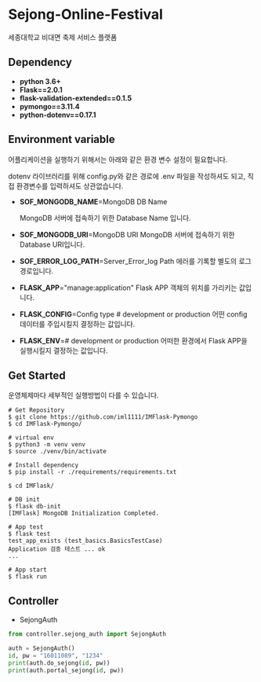 # Sejong-Online-Festival
세종대학교 비대면 축제 서비스 플랫폼



## Dependency

- **python 3.6+**
- **Flask==2.0.1**
- **flask-validation-extended==0.1.5**
- **pymongo==3.11.4**
- **python-dotenv==0.17.1**



## Environment variable

어플리케이션을 실행하기 위해서는 아래와 같은 환경 변수 설정이 필요합니다.

dotenv 라이브러리를 위해 config.py와 같은 경로에 .env 파일을 작성하셔도 되고, 직접 환경변수를 입력하셔도 상관없습니다.

- **SOF_MONGODB_NAME**=MongoDB DB Name

  MongoDB 서버에 접속하기 위한 Database Name 입니다.

- **SOF_MONGODB_URI**=MongoDB URI
  MongoDB 서버에 접속하기 위한 Database URI입니다.

- **SOF_ERROR_LOG_PATH**=Server_Error_log Path
  에러를 기록할 별도의 로그 경로입니다.

- **FLASK_APP**="manage:application"
  Flask APP 객체의 위치를 가리키는 값입니다. 

- **FLASK_CONFIG**=Config type # development or production
  어떤 config 데이터를 주입시킬지 결정하는 값입니다.

- **FLASK_ENV**=# development or production
  어떠한 환경에서 Flask APP을 실행시킬지 결정하는 값입니다. 



## Get Started

운영체제마다 세부적인 실행방법이 다를 수 있습니다. 

```shell
# Get Repository
$ git clone https://github.com/iml1111/IMFlask-Pymongo
$ cd IMFlask-Pymongo/

# virtual env
$ python3 -m venv venv
$ source ./venv/bin/activate

# Install dependency
$ pip install -r ./requirements/requirements.txt

$ cd IMFlask/

# DB init
$ flask db-init
[IMFlask] MongoDB Initialization Completed.

# App test
$ flask test
test_app_exists (test_basics.BasicsTestCase)
Application 검증 테스트 ... ok
...

# App start
$ flask run
```



##  Controller

- SejongAuth

```python
from controller.sejong_auth import SejongAuth

auth = SejongAuth()
id, pw = "16011089", "1234"
print(auth.do_sejong(id, pw))
print(auth.portal_sejong(id, pw))
```

